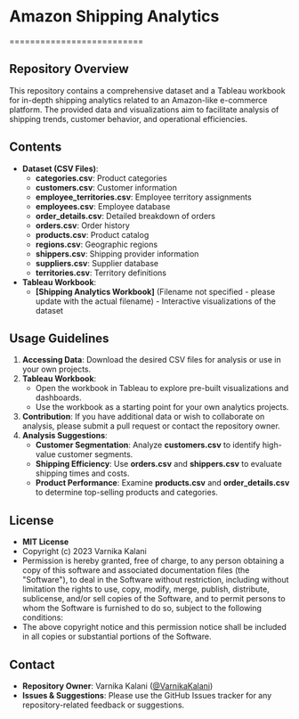 # Amazon Shipping Analytics
==========================

**Repository Overview**
------------------------

This repository contains a comprehensive dataset and a Tableau workbook for in-depth shipping analytics related to an Amazon-like e-commerce platform. The provided data and visualizations aim to facilitate analysis of shipping trends, customer behavior, and operational efficiencies.

**Contents**
------------

* **Dataset (CSV Files)**:
	+ **categories.csv**: Product categories
	+ **customers.csv**: Customer information
	+ **employee_territories.csv**: Employee territory assignments
	+ **employees.csv**: Employee database
	+ **order_details.csv**: Detailed breakdown of orders
	+ **orders.csv**: Order history
	+ **products.csv**: Product catalog
	+ **regions.csv**: Geographic regions
	+ **shippers.csv**: Shipping provider information
	+ **suppliers.csv**: Supplier database
	+ **territories.csv**: Territory definitions
* **Tableau Workbook**:
	+ **[Shipping Analytics Workbook]** (Filename not specified - please update with the actual filename) - Interactive visualizations of the dataset

**Usage Guidelines**
--------------------

1. **Accessing Data**: Download the desired CSV files for analysis or use in your own projects.
2. **Tableau Workbook**:
	* Open the workbook in Tableau to explore pre-built visualizations and dashboards.
	* Use the workbook as a starting point for your own analytics projects.
3. **Contribution**: If you have additional data or wish to collaborate on analysis, please submit a pull request or contact the repository owner.
4. **Analysis Suggestions**:
	* **Customer Segmentation**: Analyze **customers.csv** to identify high-value customer segments.
	* **Shipping Efficiency**: Use **orders.csv** and **shippers.csv** to evaluate shipping times and costs.
	* **Product Performance**: Examine **products.csv** and **order_details.csv** to determine top-selling products and categories.

**License**
-------

* **MIT License**
* Copyright (c) 2023 Varnika Kalani
* Permission is hereby granted, free of charge, to any person obtaining a copy
of this software and associated documentation files (the "Software"), to deal
in the Software without restriction, including without limitation the rights
to use, copy, modify, merge, publish, distribute, sublicense, and/or sell
copies of the Software, and to permit persons to whom the Software is
furnished to do so, subject to the following conditions:
* The above copyright notice and this permission notice shall be included in all
copies or substantial portions of the Software.

**Contact**
----------

* **Repository Owner**: Varnika Kalani ([@VarnikaKalani](https://github.com/VarnikaKalani))
* **Issues & Suggestions**: Please use the GitHub Issues tracker for any repository-related feedback or suggestions.
